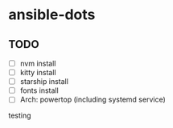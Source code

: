# ansible-dots

## TODO

- [ ] nvm install
- [ ] kitty install
- [ ] starship install
- [ ] fonts install
- [ ] Arch: powertop (including systemd service)

 testing
